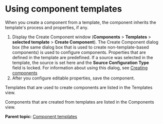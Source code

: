 # Using component templates

When you create a component from a template, the component inherits the template's process and properties, if any.

1.   Display the Create Component window \(**Components** \> **Templates** \> **selected template** \> **Create Component**\). The Create Component dialog box \(the same dialog box that is used to create non-template-based components\) is used to configure components. Properties that are defined in the template are predefined. If a source was selected in the template, the source is set here and the **Source Configuration Type** field is locked. For information about using this dialog, see [Creating components](comp_create.md) 
2.  After you configure editable properties, save the component.

Templates that are used to create components are listed in the Templates view.

Components that are created from templates are listed in the Components view.

**Parent topic:** [Component templates](../topics/comp_template.md)

